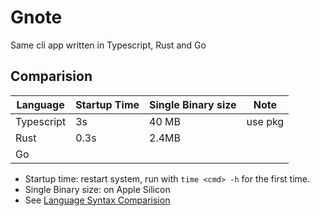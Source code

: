 # Gnote

Same cli app written in Typescript, Rust and Go


## Comparision


| Language   | Startup Time | Single Binary size | Note    |
|------------|--------------|--------------------|---------|
| Typescript | 3s           | 40 MB              | use pkg | 
| Rust       | 0.3s         | 2.4MB              |         |
| Go         |              |                    |         |

- Startup time: restart system, run with `time <cmd> -h` for the first time.
- Single Binary size: on Apple Silicon
- See [Language Syntax Comparision](https://github.dev/gutenye/gnote/tree/main/lang)
